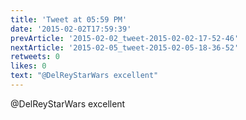 ```yaml
---
title: 'Tweet at 05:59 PM'
date: '2015-02-02T17:59:39'
prevArticle: '2015-02-02_tweet-2015-02-02-17-52-46'
nextArticle: '2015-02-05_tweet-2015-02-05-18-36-52'
retweets: 0
likes: 0
text: "@DelReyStarWars excellent"
---
```

@DelReyStarWars excellent